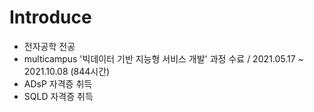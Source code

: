 # Introduce

- 전자공학 전공
- multicampus '빅데이터 기반 지능형 서비스 개발' 과정 수료 / 2021.05.17 ~ 2021.10.08 (844시간)
- ADsP 자격증 취득
- SQLD 자격증 취득
